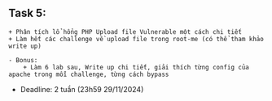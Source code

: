 ## Task 5:

    + Phân tích lổ hổng PHP Upload file Vulnerable một cách chi tiết
    + Làm hết các challenge về upload file trong root-me (có thể tham khảo write up)

    - Bonus:
        + Làm 6 lab sau, Write up chi tiết, giải thích từng config của apache trong mỗi challenge, từng cách bypass

- Deadline: 2 tuần (23h59 29/11/2024)